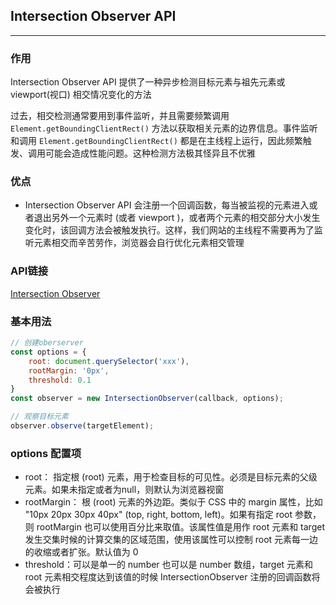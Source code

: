 ##  Intersection Observer API

---

### 作用
<p>Intersection Observer API 提供了一种异步检测目标元素与祖先元素或 viewport(视口) 相交情况变化的方法</p>
<p>
过去，相交检测通常要用到事件监听，并且需要频繁调用 <code>Element.getBoundingClientRect()</code> 方法以获取相关元素的边界信息。事件监听和调用 <code>Element.getBoundingClientRect()</code> 都是在主线程上运行，因此频繁触发、调用可能会造成性能问题。这种检测方法极其怪异且不优雅
</p>

### 优点
- Intersection Observer API 会注册一个回调函数，每当被监视的元素进入或者退出另外一个元素时 (或者 viewport )，或者两个元素的相交部分大小发生变化时，该回调方法会被触发执行。这样，我们网站的主线程不需要再为了监听元素相交而辛苦劳作，浏览器会自行优化元素相交管理

### API链接
[Intersection Observer](https://developer.mozilla.org/zh-CN/docs/Web/API/Intersection_Observer_API)

### 基本用法
```javascript
// 创建oberserver
const options = {
    root: document.querySelector('xxx'),
    rootMargin: '0px',
    threshold: 0.1
}
const observer = new IntersectionObserver(callback, options);

// 观察目标元素
observer.observe(targetElement);
```

### options 配置项
- root： 指定根 (root) 元素，用于检查目标的可见性。必须是目标元素的父级元素。如果未指定或者为null，则默认为浏览器视窗
- rootMargin： 根 (root) 元素的外边距。类似于 CSS 中的 margin 属性，比如 "10px 20px 30px 40px" (top, right, bottom, left)。如果有指定 root 参数，则 rootMargin 也可以使用百分比来取值。该属性值是用作 root 元素和 target 发生交集时候的计算交集的区域范围，使用该属性可以控制 root 元素每一边的收缩或者扩张。默认值为 0
- threshold：可以是单一的 number 也可以是 number 数组，target 元素和 root 元素相交程度达到该值的时候 IntersectionObserver 注册的回调函数将会被执行
